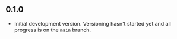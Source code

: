 ## 0.1.0

- Initial development version. Versioning hasn't started yet and all progress is on the `main` branch.

